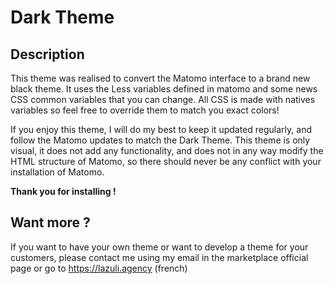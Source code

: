 # Dark Theme

## Description

This theme was realised to convert the Matomo interface to a brand new black theme. It uses the Less variables defined in matomo and some news CSS common variables that you can change. All CSS is made with natives variables so feel free to override them to match you exact colors!

If you enjoy this theme, I will do my best to keep it updated regularly, and follow the Matomo updates to match the Dark Theme. This theme is only visual, it does not add any functionality, and does not in any way modify the HTML structure of Matomo, so there should never be any conflict with your installation of Matomo.

__Thank you for installing !__
  
## Want more ?
If you want to have your own theme or want to develop a theme for your customers, please contact me using my email in the marketplace official page or go to https://lazuli.agency (french)